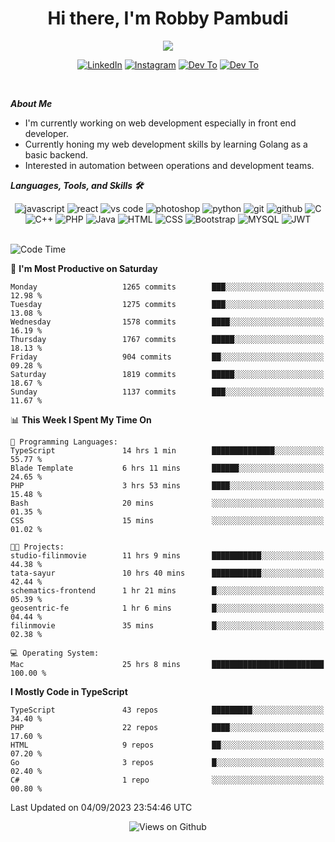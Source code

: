 <div align="center">
   <h1>Hi there, I'm Robby Pambudi </h1>

<img src="https://pronoun.cyou/x/y?subject=He&object=Him&height=20"> 
</div>

<p align='center'>
   <a href="https://www.linkedin.com/in/robbypambudi" target="_blank"><img src="https://img.shields.io/badge/LinkedIn-0077B5?style=for-the-badge&logo=linkedin&logoColor=white" alt="LinkedIn"></a>
   <a href="https://www.instagram.com/robbypambudi" target="_blank"><img src="https://img.shields.io/badge/Instagram-E4405F?style=for-the-badge&logo=instagram&logoColor=white" alt="Instagram"></a>
   <a href="https://dev.to/robbypambudi" target="_blank"><img src="https://img.shields.io/badge/dev.to-0A0A0A?style=for-the-badge&logo=dev.to&logoColor=white" alt="Dev To"></a>
   <a href="https://www.facebook.com/robbyulungpambudi" target="_blank"><img src="https://img.shields.io/badge/Facebook-1877F2?style=for-the-badge&logo=facebook&logoColor=white" alt="Dev To"></a>

</p> <p>
<br>
   
***About Me***
   
- I'm currently working on web development especially in front end developer.
- Currently honing my web development skills by learning Golang as a basic backend.
- Interested in automation between operations and development teams.
 
   
***Languages, Tools, and Skills 🛠***

   <div align="center">
   <img src="https://img.shields.io/badge/JavaScript-F7DF1E?style=for-the-badge&logo=javascript&logoColor=black" alt="javascript" />
      <img src="https://img.shields.io/badge/React-61DAFB?style=for-the-badge&logo=react&logoColor=black" alt="react" />
      <img src="https://img.shields.io/badge/vs%20code-007ACC?style=for-the-badge&logo=visual%20studio%20code&logoColor=white" alt="vs code" />
      <img src="https://img.shields.io/badge/adobe%20photoshop-31A8FF?style=for-the-badge&logo=adobe%20photoshop&logoColor=white" alt="photoshop" />
      <img src="https://img.shields.io/badge/python-3776AB?style=for-the-badge&logo=python&logoColor=white" alt="python" />
      <img src="https://img.shields.io/badge/Git-F05032?style=for-the-badge&logo=git&logoColor=white" alt="git" />
      <img src="https://img.shields.io/badge/GitHub-100000?style=for-the-badge&logo=github&logoColor=white" alt="github" />
      <img src="https://img.shields.io/badge/c-%2300599C.svg?style=for-the-badge&logo=c&logoColor=white" alt="C" />
      <img src="https://img.shields.io/badge/c++-%2300599C.svg?style=for-the-badge&logo=c%2B%2B&logoColor=white" alt="C++" />   
      <img src="https://img.shields.io/badge/PHP-777BB4?style=for-the-badge&logo=php&logoColor=white" alt="PHP" />
      <img src="https://img.shields.io/badge/Java-ED8B00?style=for-the-badge&logo=java&logoColor=white" alt="Java"/>
      <img src="https://img.shields.io/badge/HTML5-E34F26?style=for-the-badge&logo=html5&logoColor=white" alt="HTML" />
      <img src="https://img.shields.io/badge/CSS-239120?&style=for-the-badge&logo=css3&logoColor=white" alt ="CSS" />
      <img src="https://img.shields.io/badge/Bootstrap-563D7C?style=for-the-badge&logo=bootstrap&logoColor=white" alt="Bootstrap" />
      <img src="https://img.shields.io/badge/MySQL-00000F?style=for-the-badge&logo=mysql&logoColor=white" alt="MYSQL" />
      <img src="https://img.shields.io/badge/json%20web%20tokens-323330?style=for-the-badge&logo=json-web-tokens&logoColor=pink" alt="JWT" />
      
   </div><br>
   
<!--START_SECTION:waka-->
![Code Time](http://img.shields.io/badge/Code%20Time-1%2C044%20hrs%2056%20mins-blue)

📅 **I'm Most Productive on Saturday** 

```text
Monday                   1265 commits        ███░░░░░░░░░░░░░░░░░░░░░░   12.98 % 
Tuesday                  1275 commits        ███░░░░░░░░░░░░░░░░░░░░░░   13.08 % 
Wednesday                1578 commits        ████░░░░░░░░░░░░░░░░░░░░░   16.19 % 
Thursday                 1767 commits        █████░░░░░░░░░░░░░░░░░░░░   18.13 % 
Friday                   904 commits         ██░░░░░░░░░░░░░░░░░░░░░░░   09.28 % 
Saturday                 1819 commits        █████░░░░░░░░░░░░░░░░░░░░   18.67 % 
Sunday                   1137 commits        ███░░░░░░░░░░░░░░░░░░░░░░   11.67 % 
```


📊 **This Week I Spent My Time On** 

```text
💬 Programming Languages: 
TypeScript               14 hrs 1 min        ██████████████░░░░░░░░░░░   55.77 % 
Blade Template           6 hrs 11 mins       ██████░░░░░░░░░░░░░░░░░░░   24.65 % 
PHP                      3 hrs 53 mins       ████░░░░░░░░░░░░░░░░░░░░░   15.48 % 
Bash                     20 mins             ░░░░░░░░░░░░░░░░░░░░░░░░░   01.35 % 
CSS                      15 mins             ░░░░░░░░░░░░░░░░░░░░░░░░░   01.02 % 

🐱‍💻 Projects: 
studio-filinmovie        11 hrs 9 mins       ███████████░░░░░░░░░░░░░░   44.38 % 
tata-sayur               10 hrs 40 mins      ███████████░░░░░░░░░░░░░░   42.44 % 
schematics-frontend      1 hr 21 mins        █░░░░░░░░░░░░░░░░░░░░░░░░   05.39 % 
geosentric-fe            1 hr 6 mins         █░░░░░░░░░░░░░░░░░░░░░░░░   04.44 % 
filinmovie               35 mins             █░░░░░░░░░░░░░░░░░░░░░░░░   02.38 % 

💻 Operating System: 
Mac                      25 hrs 8 mins       █████████████████████████   100.00 % 
```

**I Mostly Code in TypeScript** 

```text
TypeScript               43 repos            █████████░░░░░░░░░░░░░░░░   34.40 % 
PHP                      22 repos            ████░░░░░░░░░░░░░░░░░░░░░   17.60 % 
HTML                     9 repos             ██░░░░░░░░░░░░░░░░░░░░░░░   07.20 % 
Go                       3 repos             █░░░░░░░░░░░░░░░░░░░░░░░░   02.40 % 
C#                       1 repo              ░░░░░░░░░░░░░░░░░░░░░░░░░   00.80 % 
```




 Last Updated on 04/09/2023 23:54:46 UTC
<!--END_SECTION:waka-->

<div align="center">
<img src="https://komarev.com/ghpvc/?username=robbypambudi&color=green" alt="Views on Github" />
</div>

